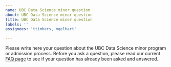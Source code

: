 ```yaml
---
name: UBC Data Science minor question
about: UBC Data Science minor question
title: UBC Data Science minor question
labels: ''
assignees: 'ttimbers, mgelbart'

---
```


Please write here your question about the UBC Data Science minor program or admission process. Before you ask a question, please read our current [FAQ page](https://ubc-dsci.github.io/ubc-dsci-minor-faq/) to see if your question has already been asked and answered.
